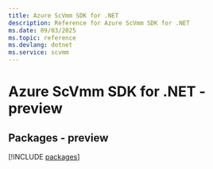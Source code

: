 ```yaml
---
title: Azure ScVmm SDK for .NET
description: Reference for Azure ScVmm SDK for .NET
ms.date: 09/03/2025
ms.topic: reference
ms.devlang: dotnet
ms.service: scvmm
---
```

# Azure ScVmm SDK for .NET - preview
## Packages - preview
[!INCLUDE [packages](scvmm-index.md)]